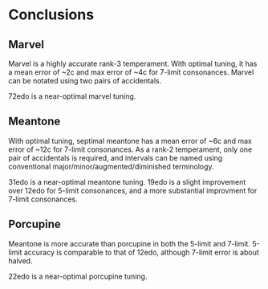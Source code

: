 # Conclusions

## Marvel

Marvel is a highly accurate rank-3 temperament. With optimal tuning, it has a mean error of ~2c and max error of ~4c for 7-limit consonances. Marvel can be notated using two pairs of accidentals.

72edo is a near-optimal marvel tuning.

## Meantone

With optimal tuning, septimal meantone has a mean error of ~6c and max error of ~12c for 7-limit consonances. As a rank-2 temperament, only one pair of accidentals is required, and intervals can be named using conventional major/minor/augmented/diminished terminology.

31edo is a near-optimal meantone tuning. 19edo is a slight improvement over 12edo for 5-limit consonances, and a more substantial improvment for 7-limit consonances.

## Porcupine

Meantone is more accurate than porcupine in both the 5-limit and 7-limit. 5-limit accuracy is comparable to that of 12edo, although 7-limit error is about halved.

22edo is a near-optimal porcupine tuning.
